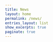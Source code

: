 ```yaml
---
title: News
layout: home
permalink: /news/
entries_layout: list
show_excerpts: true
paginate: true
---
```


